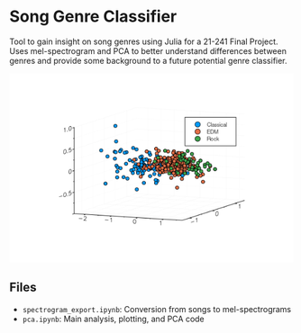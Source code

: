 Song Genre Classifier
=====================

Tool to gain insight on song genres using Julia for a 21-241 Final Project. Uses mel-spectrogram and PCA to better understand differences between genres and provide some background to a future potential genre classifier. 

![3D PCA Results](https://raw.githubusercontent.com/mooey5775/song-classification/master/cover.png)

Files
-----

 - `spectrogram_export.ipynb`: Conversion from songs to mel-spectrograms
 - `pca.ipynb`: Main analysis, plotting, and PCA code
